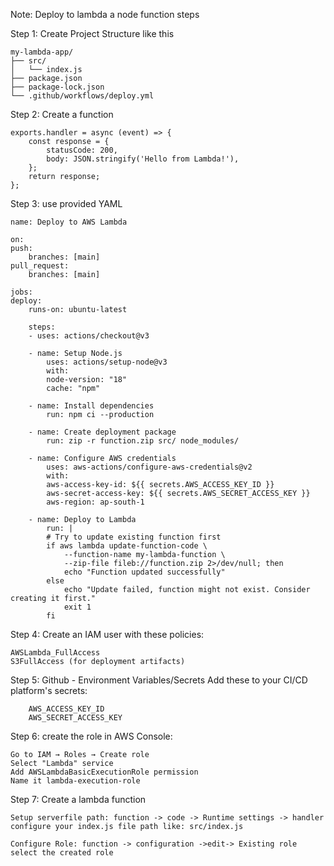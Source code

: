 Note: Deploy to lambda a node function steps

Step 1: Create Project Structure like this

    my-lambda-app/
    ├── src/
    │   └── index.js
    ├── package.json
    ├── package-lock.json
    └── .github/workflows/deploy.yml

Step 2: Create a function

    exports.handler = async (event) => {
        const response = {
            statusCode: 200,
            body: JSON.stringify('Hello from Lambda!'),
        };
        return response;
    };

Step 3: use provided YAML

    name: Deploy to AWS Lambda

    on:
    push:
        branches: [main]
    pull_request:
        branches: [main]

    jobs:
    deploy:
        runs-on: ubuntu-latest

        steps:
        - uses: actions/checkout@v3

        - name: Setup Node.js
            uses: actions/setup-node@v3
            with:
            node-version: "18"
            cache: "npm"

        - name: Install dependencies
            run: npm ci --production

        - name: Create deployment package
            run: zip -r function.zip src/ node_modules/

        - name: Configure AWS credentials
            uses: aws-actions/configure-aws-credentials@v2
            with:
            aws-access-key-id: ${{ secrets.AWS_ACCESS_KEY_ID }}
            aws-secret-access-key: ${{ secrets.AWS_SECRET_ACCESS_KEY }}
            aws-region: ap-south-1

        - name: Deploy to Lambda
            run: |
            # Try to update existing function first
            if aws lambda update-function-code \
                --function-name my-lambda-function \
                --zip-file fileb://function.zip 2>/dev/null; then
                echo "Function updated successfully"
            else
                echo "Update failed, function might not exist. Consider creating it first."
                exit 1
            fi

Step 4: Create an IAM user with these policies:

    AWSLambda_FullAccess
    S3FullAccess (for deployment artifacts)

Step 5: Github - Environment Variables/Secrets
Add these to your CI/CD platform's secrets:

        AWS_ACCESS_KEY_ID
        AWS_SECRET_ACCESS_KEY

Step 6: create the role in AWS Console:

    Go to IAM → Roles → Create role
    Select "Lambda" service
    Add AWSLambdaBasicExecutionRole permission
    Name it lambda-execution-role

Step 7: Create a lambda function

    Setup serverfile path: function -> code -> Runtime settings -> handler
    configure your index.js file path like: src/index.js

    Configure Role: function -> configuration ->edit-> Existing role
    select the created role
